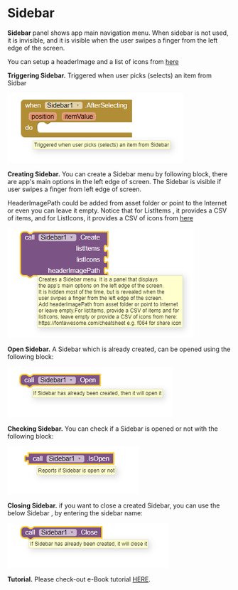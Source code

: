 # Sidebar

**Sidebar** panel shows app main navigation menu. When sidebar is not used, it is invisible, and it is visible when the user swipes a finger from the left edge of the screen.

You can setup a headerImage and a list of icons from [here](https://fontawesome.com/cheatsheet)

**Triggering Sidebar.** Triggered when user picks \(selects\) an item from Sidbar

![](../../../.gitbook/assets/image.png)

**Creating Sidebar.** You can create a Sidebar menu by following block, there are app's main options in the left edge of screen. The Sidebar is visible if user swipes a finger from left edge of screen.  

HeaderImagePath could be added from asset folder or point to the Internet or even you can leave it empty. Notice that for ListItems , it provides a CSV of items, and for ListIcons, it provides a CSV of icons from [here](https://fontawesome.com/cheatsheet)

![](../../../.gitbook/assets/image%20%2846%29.png)

**Open Sidebar.** A Sidebar which is already created, can be opened using the following block: 

![](../../../.gitbook/assets/image%20%2865%29.png)

**Checking Sidebar.** You can check if a Sidebar is opened or not  with the following block:

![](../../../.gitbook/assets/image%20%2843%29.png)

**Closing Sidebar.** if you want to close a created Sidebar, you can use the below Sidebar , by entering the sidebar name:

![](../../../.gitbook/assets/image%20%2835%29.png)

**Tutorial.** Please check-out e-Book tutorial [HERE](https://help.appybuilder.com/tutorials/creating-e-book).

